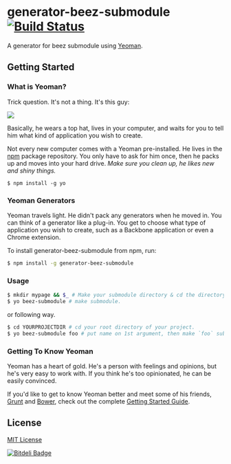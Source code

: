 # generator-beez-submodule [![Build Status](https://secure.travis-ci.org/Layzie/generator-beez-submodule.png?branch=master)](https://travis-ci.org/Layzie/generator-beez-submodule)

A generator for beez submodule using [Yeoman](http://yeoman.io).


## Getting Started

### What is Yeoman?

Trick question. It's not a thing. It's this guy:

![](http://i.imgur.com/JHaAlBJ.png)

Basically, he wears a top hat, lives in your computer, and waits for you to tell him what kind of application you wish to create.

Not every new computer comes with a Yeoman pre-installed. He lives in the [npm](https://npmjs.org) package repository. You only have to ask for him once, then he packs up and moves into your hard drive. *Make sure you clean up, he likes new and shiny things.*

```
$ npm install -g yo
```

### Yeoman Generators

Yeoman travels light. He didn't pack any generators when he moved in. You can think of a generator like a plug-in. You get to choose what type of application you wish to create, such as a Backbone application or even a Chrome extension.

To install generator-beez-submodule from npm, run:

```sh
$ npm install -g generator-beez-submodule
```

### Usage

```sh
$ mkdir mypage && $_ # Make your submodule directory & cd the directory.
$ yo beez-submodule # make submodule.
```

or following way.

```sh
$ cd YOURPROJECTDIR # cd your root directory of your project.
$ yo beez-submodule foo # put name on 1st argument, then make `foo` submodule directory.
```

### Getting To Know Yeoman

Yeoman has a heart of gold. He's a person with feelings and opinions, but he's very easy to work with. If you think he's too opinionated, he can be easily convinced.

If you'd like to get to know Yeoman better and meet some of his friends, [Grunt](http://gruntjs.com) and [Bower](http://bower.io), check out the complete [Getting Started Guide](https://github.com/yeoman/yeoman/wiki/Getting-Started).


## License

[MIT License](http://en.wikipedia.org/wiki/MIT_License)


[![Bitdeli Badge](https://d2weczhvl823v0.cloudfront.net/Layzie/generator-beez-submodule/trend.png)](https://bitdeli.com/free "Bitdeli Badge")

